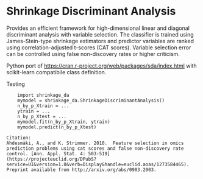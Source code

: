 # Shrinkage Discriminant Analysis
Provides an efficient framework for high-dimensional linear and diagonal discriminant analysis with variable selection. The classifier is trained using James-Stein-type shrinkage estimators and predictor variables are ranked using correlation-adjusted t-scores (CAT scores). Variable selection error can be controlled using false non-discovery rates or higher criticism.

Python port of https://cran.r-project.org/web/packages/sda/index.html with scikit-learn compatibile class definition.

Testing
~~~~~~~
    import shrinkage_da
    mymodel = shrinkage_da.ShrinkageDiscriminantAnalysis()
    n_by_p_Xtrain = ...
    ytrain = ...
    n_by_p_Xtest = ...
    mymodel.fit(n_by_p_Xtrain, ytrain)
    mymodel.predict(n_by_p_Xtest)

Citation:
Ahdesmäki, A., and K. Strimmer. 2010.  Feature selection in omics prediction problems using cat scores and false non-discovery rate control. [Ann. Appl. Stat. 4: 503-519](https://projecteuclid.org/DPubS?service=UI&version=1.0&verb=Display&handle=euclid.aoas/1273584465). Preprint available from http://arxiv.org/abs/0903.2003.

